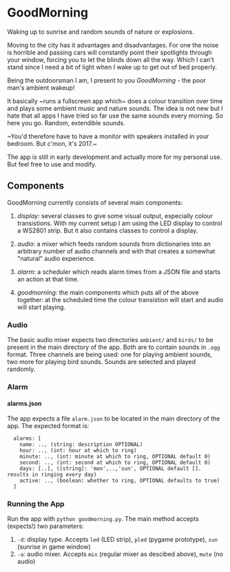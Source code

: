 # GoodMorning
Waking up to sunrise and random sounds of nature or explosions.

Moving to the city has it advantages and disadvantages.
For one the noise is horrible and passing cars will constantly point their spotlights through your window, forcing you to let the blinds down all the way.
Which I can't stand since I need a bit of light when I wake up to get out of bed properly.

Being the outdoorsman I am, I present to you *GoodMorning* - the poor man's ambient wakeup!

It basically ~runs a fullscreen app which~ does a colour transition over time and plays some ambient music and nature sounds.
The idea is not new but I hate that all apps I have tried so far use the same sounds every morning.
So here you go. Random, extendible sounds.

~You'd therefore have to have a monitor with speakers installed in your bedroom. But c'mon, it's 2017.~

The app is still in early development and actually more for my personal use. 
But feel free to use and modify.

## Components
GoodMorning currently consists of several main components:

1. *display:* several classes to give some visual output, especially colour transistions.
With my current setup I am using the LED display to control a WS2801 strip. But it also contains classes to control a display.

2. *audio:* a mixer which feeds random sounds from dictionaries into an arbitrary number of audio channels
and with that creates a somewhat "natural" audio experience.

3. *alarm:* a scheduler which reads alarm times from a JSON file and starts an action at that time.

4. *goodmorning:* the main components which puts all of the above together:
at the scheduled time the colour transistion will start and audio will start playing.

### Audio
The basic audio mixer expects two directories `ambient/` and `birds/` to be present in the main directory of the app.
Both are to contain sounds in `.ogg` format. Three channels are being used:
one for playing ambient sounds, two more for playing bird sounds.
Sounds are selected and played randomly.

### Alarm
#### alarms.json
The app expects a file `alarm.json` to be located in the main directory of the app.
The expected format is:

```
  alarms: [
    name: .., (string: description OPTIONAL)
    hour: .., (int: hour at which to ring)
    minute: .., (int: minute at which to ring, OPTIONAL default 0)
    second: .., (int: second at which to ring, OPTIONAL default 0)
    days: [..], ([string]: 'mon',..,'sun', OPTIONAL default []. results in ringing every day)
    active: .., (boolean: whether to ring, OPTIONAL defaults to true)
  ]
```

### Running the App
Run the app with `python goodmorning.py`. The main method accepts (expects!) two parameters:

1. `-d`: display type. Accepts `led` (LED strip), `pled` (pygame prototype), `sun` (sunrise in game window)
2. `-a`: audio mixer. Accepts `mix` (regular mixer as descibed above), `mute` (no audio)
